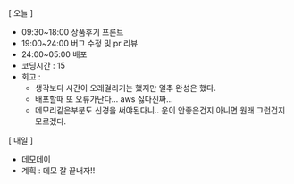 [ 오늘 ]

- 09:30~18:00 상품후기 프론트
- 19:00~24:00 버그 수정 및 pr 리뷰
- 24:00~05:00 배포
- 코딩시간 : 15
- 회고 :
  - 생각보다 시간이 오래걸리기는 했지만 얼추 완성은 했다.
  - 배포할때 또 오류가난다... aws 싫다진짜...
  - 메모리같은부분도 신경을 써야된다니.. 운이 안좋은건지 아니면 원래 그런건지 모르겠다.

[ 내일 ]

- 데모데이
- 계획 : 데모 잘 끝내자!!
